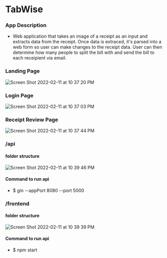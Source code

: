 # TabWise

### App Description

- Web application that takes an image of a receipt as an input and extracts data from the receipt. Once data is extraced, it's parsed into a web form so user can make changes to the receipt data. User can then determine how many people to split the bill with and send the bill to each receipient via email.

### Landing Page

![Screen Shot 2022-02-11 at 10 37 20 PM](https://user-images.githubusercontent.com/24352472/153700243-0eac15b4-80cb-4cf2-882f-ad433531f572.png)

### Login Page

![Screen Shot 2022-02-11 at 10 37 03 PM](https://user-images.githubusercontent.com/24352472/153700245-65725e51-9ab7-42a1-af09-7f91d2ea9fcf.png)

### Receipt Review Page

![Screen Shot 2022-02-11 at 10 37 44 PM](https://user-images.githubusercontent.com/24352472/153700246-93a7676e-0634-426d-b0a2-13d9c82e308a.png)

### /api

#### folder structure

![Screen Shot 2022-02-11 at 10 39 46 PM](https://user-images.githubusercontent.com/24352472/153700278-017b3b26-1ff1-4c25-99fe-bbdedba3b7a3.png)

#### Command to run api

- $ gin --appPort 8080 --port 5000

### /frontend

#### folder structure

![Screen Shot 2022-02-11 at 10 39 39 PM](https://user-images.githubusercontent.com/24352472/153700280-7754124c-1d54-467c-b1a5-5c125105921f.png)

#### Command to run api

- $ npm start

